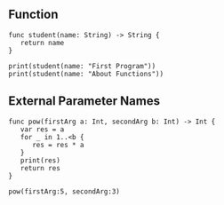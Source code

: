 ## Function

    func student(name: String) -> String {
       return name
    }
    
    print(student(name: "First Program"))
    print(student(name: "About Functions"))



## External Parameter Names

    func pow(firstArg a: Int, secondArg b: Int) -> Int {
       var res = a
       for _ in 1..<b {
          res = res * a
       }
       print(res)
       return res
    }
    
    pow(firstArg:5, secondArg:3)

